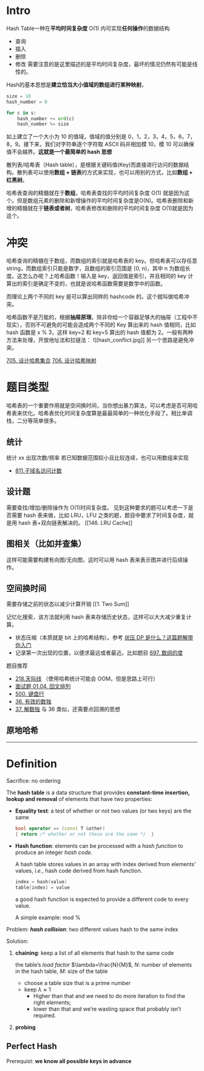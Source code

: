 # Intro
Hash Table一种在**平均时间复杂度** O(1) 内可实现**任何操作**的数据结构
- 查询
- 插入
- 删除
- 修改
需要注意的是这里描述的是平均时间复杂度，最坏的情况仍然有可能是线性的。

Hash的基本思想是**建立恰当大小值域的数组进行某种映射**。
```python
size = 10
hash_number = 0

for c in s:
	hash_number += ord(c)
	hash_number %= size
```
如上建立了一个大小为 10 的值域，值域的值分别是 0，1，2，3，4，5，6，7，8，9。接下来，我们对字符串逐个字符取 ASCII 码并相加模 10，模 10 可以确保值不会越界。**这就是一个最简单的 hash 思想**

散列表/哈希表（Hash table），是根据关键码值(Key)而直接进行访问的数据结构。散列表可以使用**数组 + 链表**的方式来实现，也可以用别的方式，比如**数组 + 红黑树**。

哈希表查询的精髓就在于**数组**，哈希表查找的平均时间复杂度 O(1) 就是因为这个。但是数组元素的删除和新增操作的平均时间复杂度是O(N)。哈希表删除和新增的精髓就在于**链表或者树**，哈希表修改和删除的平均时间复杂度 O(1)就是因为这个。

# 冲突
哈希查询的精髓在于数组，而数组的索引就是哈希表的 key。但哈希表可以存任意 string，而数组索引只能是数字，且数组的索引范围是 \[0, n)，其中 n 为数组长度。这怎么办呢？上哈希函数！输入是 key，返回值是索引，并且相同的 key 计算出的索引是确定不变的，也就是说哈希函数需要是数学中的函数。

而理论上两个不同的 key 是可以算出同样的 hashcode 的。这个就叫做哈希冲突。

哈希函数不是万能的，根据**抽屉原理**，除非你给一个容器足够大的抽屉（工程中不现实），否则不可避免的可能会造成两个不同的 Key 算出来的 hash 值相同，比如 hash 函数是 x % 3，这样 key=2 和 key=5 算出的 hash 值都为 2。一般有两种方法来处理，开放地址法和拉链法：
![[hash_conflict.jpg]]
另一个思路是避免冲突。


 [705\. 设计哈希集合](https://leetcode-cn.com/problems/design-hashset/solution/li-kou-jia-jia-zhe-jian-dan-ti-ting-fei-760d2/) 
 [706\. 设计哈希映射](https://leetcode-cn.com/problems/design-hashmap/solution/li-kou-jia-jia-zhe-ti-ye-ting-fei-mo-shu-s54w/)
 
# 题目类型
 哈希表的一个重要作用就是空间换时间，当你想出暴力算法，可以考虑是否可用哈希表来优化。哈希表优化时间复杂度算是最最简单的一种优化手段了。相比单调栈，二分等简单很多。
## 统计
 统计 xx 出现次数/频率
 若已知数据范围较小且比较连续，也可以用数组来实现
 -   [811.子域名访问计数](https://leetcode-cn.com/problems/subdomain-visit-count/description/)

## 设计题
需要查找/增加/删除操作为 O(1)时间复杂度。
见到这种要求的题可以考虑一下是否需要 hash 表来做，比如 LRU，LFU 之类的题，题目中要求了时间复杂度，就是用 hash 表+双向链表解决的。
[[146. LRU Cache]]
## 图相关（比如并查集）
这样可能需要构建有向图/无向图，这时可以用 hash 表来表示图并进行后续操作。

## 空间换时间
需要存储之前的状态以减少计算开销
[[1. Two Sum]]

记忆化搜索，该方法就利用 hash 表来存储历史状态，这样可以大大减少重复计算。
-   状态压缩（本质就是 bit 上的哈希结构）。参考 [状压 DP 是什么？这篇题解带你入门](https://mp.weixin.qq.com/s/ecxTTrRvUJbdWwSFbKgDiw)
-   记录第一次出现的位置，以便求最远或者最近。比如题目 [697\. 数组的度](https://leetcode-cn.com/problems/degree-of-an-array/solution/li-kou-jia-jia-ha-xi-biao-chang-jian-yin-7jez/)

题目推荐
-   [218.天际线](https://leetcode-cn.com/problems/the-skyline-problem/) （使用哈希统计可能会 OOM，但是思路上可行）
-   [面试题 01.04. 回文排列](https://leetcode-cn.com/problems/palindrome-permutation-lcci/)
-   [500\. 键盘行](https://leetcode-cn.com/problems/keyboard-row/description/)
-   [36\. 有效的数独](https://leetcode-cn.com/problems/valid-sudoku/description/)
-   [37\. 解数独](https://leetcode-cn.com/problems/sudoku-solver/description/) 与 36 类似，还需要点回溯的思想

## 原地哈希

-------------
# Definition

Sacrifice: no ordering

The **hash table** is a data structure that provides **constant-time insertion, lookup and removal** of elements that have two properties: 

- **Equality test**:  a test of whether or not two values (or two keys) are the same

  ```c++
  bool operator == (const T &other)
  {	return /* whether or not these are the same */	}
  ```

- **Hash function**: elements can be processed with a *hash function* to produce an integer *hash code*.

  A hash table stores values in an array with index derived from elements' values, *i.e.*, hash code derived from hash function.

  ```c++
  index = hash(value)
  table[index] = value
  ```

  a good hash function is expected to provide a different code to every value.

  A simple example: mod % 

Problem: ***hash collision***: two different values hash to the same index

Solution:

 1. **chaining**: keep a list of all elements that hash to the same code

    the table’s *load factor* $\lambda=\frac{N}{M}$, $N$: number of elements in the hash table, $M$: size of the table

    - choose a table size that is a prime number
    - keep $\lambda\approx1$ 
      - Higher than that and we need to do more iteration to find the right elements; 
      - lower than that and we’re wasting space that probably isn’t required.

 2. **probing**

## Perfect Hash

Prerequist: **we know all possible keys in advance**

